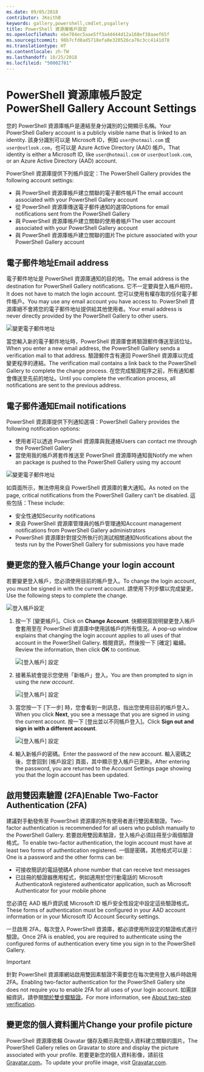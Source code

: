 ```yaml
---
ms.date: 09/05/2018
contributor: JKeithB
keywords: gallery,powershell,cmdlet,psgallery
title: PowerShell 資源庫帳戶設定
ms.openlocfilehash: ebe784ec5aae5ff3a4d444d12a168ef38aaef65f
ms.sourcegitcommit: 98b7cfd8ad5718efa8e320526ca76c3cc4141d78
ms.translationtype: HT
ms.contentlocale: zh-TW
ms.lasthandoff: 10/25/2018
ms.locfileid: "50002781"
---
```

# <a name="powershell-gallery-account-settings"></a><span data-ttu-id="896f1-103">PowerShell 資源庫帳戶設定</span><span class="sxs-lookup"><span data-stu-id="896f1-103">PowerShell Gallery Account Settings</span></span>

<span data-ttu-id="896f1-104">您的 PowerShell 資源庫帳戶是連結至身分識別的公開顯示名稱。</span><span class="sxs-lookup"><span data-stu-id="896f1-104">Your PowerShell Gallery account is a publicly visible name that is linked to an identity.</span></span> <span data-ttu-id="896f1-105">該身分識別可以是 Microsoft ID，例如 `user@hotmail.com` 或 `user@outlook.com`，也可以是 Azure Active Directory (AAD) 帳戶。</span><span class="sxs-lookup"><span data-stu-id="896f1-105">That identity is either a Microsoft ID, like `user@hotmail.com` or `user@outlook.com`, or an Azure Active Directory (AAD) account.</span></span>

<span data-ttu-id="896f1-106">PowerShell 資源庫提供下列帳戶設定：</span><span class="sxs-lookup"><span data-stu-id="896f1-106">The PowerShell Gallery provides the following account settings:</span></span>

- <span data-ttu-id="896f1-107">與 PowerShell 資源庫帳戶建立關聯的電子郵件帳戶</span><span class="sxs-lookup"><span data-stu-id="896f1-107">The email account associated with your PowerShell Gallery account</span></span>
- <span data-ttu-id="896f1-108">從 PowerShell 資源庫傳送電子郵件通知的選項</span><span class="sxs-lookup"><span data-stu-id="896f1-108">Options for email notifications sent from the PowerShell Gallery</span></span>
- <span data-ttu-id="896f1-109">與 PowerShell 資源庫帳戶建立關聯的使用者帳戶</span><span class="sxs-lookup"><span data-stu-id="896f1-109">The user account associated with your PowerShell Gallery account</span></span>
- <span data-ttu-id="896f1-110">與 PowerShell 資源庫帳戶建立關聯的圖片</span><span class="sxs-lookup"><span data-stu-id="896f1-110">The picture associated with your PowerShell Gallery account</span></span>

## <a name="email-address"></a><span data-ttu-id="896f1-111">電子郵件地址</span><span class="sxs-lookup"><span data-stu-id="896f1-111">Email address</span></span>

<span data-ttu-id="896f1-112">電子郵件地址是 PowerShell 資源庫通知的目的地。</span><span class="sxs-lookup"><span data-stu-id="896f1-112">The email address is the destination for PowerShell Gallery notifications.</span></span> <span data-ttu-id="896f1-113">它不一定要與登入帳戶相符。</span><span class="sxs-lookup"><span data-stu-id="896f1-113">It does not have to match the login account.</span></span> <span data-ttu-id="896f1-114">您可以使用有權存取的任何電子郵件帳戶。</span><span class="sxs-lookup"><span data-stu-id="896f1-114">You may use any email account you have access to.</span></span> <span data-ttu-id="896f1-115">PowerShell 資源庫絕不會將您的電子郵件地址提供給其他使用者。</span><span class="sxs-lookup"><span data-stu-id="896f1-115">Your email address is never directly provided by the PowerShell Gallery to other users.</span></span>

![變更電子郵件地址](../../Images/PSGallery_AcccountEmailAddress.png)

<span data-ttu-id="896f1-117">當您輸入新的電子郵件地址時，PowerShell 資源庫會將驗證郵件傳送至該位址。</span><span class="sxs-lookup"><span data-stu-id="896f1-117">When you enter a new email address, the PowerShell Gallery sends a verification mail to that address.</span></span> <span data-ttu-id="896f1-118">驗證郵件含有連回 PowerShell 資源庫以完成變更程序的連結。</span><span class="sxs-lookup"><span data-stu-id="896f1-118">The verification mail contains a link back to the PowerShell Gallery to complete the change process.</span></span> <span data-ttu-id="896f1-119">在您完成驗證程序之前，所有通知都會傳送至先前的地址。</span><span class="sxs-lookup"><span data-stu-id="896f1-119">Until you complete the verification process, all notifications are sent to the previous address.</span></span>

## <a name="email-notifications"></a><span data-ttu-id="896f1-120">電子郵件通知</span><span class="sxs-lookup"><span data-stu-id="896f1-120">Email notifications</span></span>

<span data-ttu-id="896f1-121">PowerShell 資源庫提供下列通知選項：</span><span class="sxs-lookup"><span data-stu-id="896f1-121">PowerShell Gallery provides the following notification options:</span></span>

- <span data-ttu-id="896f1-122">使用者可以透過 PowerShell 資源庫與我連絡</span><span class="sxs-lookup"><span data-stu-id="896f1-122">Users can contact me through the PowerShell Gallery</span></span>
- <span data-ttu-id="896f1-123">當使用我的帳戶將套件推送至 PowerShell 資源庫時通知我</span><span class="sxs-lookup"><span data-stu-id="896f1-123">Notify me when an package is pushed to the PowerShell Gallery using my account</span></span>

![變更電子郵件地址](../../Images/PSGallery_AccountEmailOptions.png)

<span data-ttu-id="896f1-125">如頁面所示，無法停用來自 PowerShell 資源庫的重大通知。</span><span class="sxs-lookup"><span data-stu-id="896f1-125">As noted on the page, critical notifications from the PowerShell Gallery can't be disabled.</span></span>
<span data-ttu-id="896f1-126">這些包括：</span><span class="sxs-lookup"><span data-stu-id="896f1-126">These include:</span></span>

- <span data-ttu-id="896f1-127">安全性通知</span><span class="sxs-lookup"><span data-stu-id="896f1-127">Security notifications</span></span>
- <span data-ttu-id="896f1-128">來自 PowerShell 資源庫管理員的帳戶管理通知</span><span class="sxs-lookup"><span data-stu-id="896f1-128">Account management notifications from PowerShell Gallery administrators</span></span>
- <span data-ttu-id="896f1-129">PowerShell 資源庫針對提交所執行的測試相關通知</span><span class="sxs-lookup"><span data-stu-id="896f1-129">Notifications about the tests run by the PowerShell Gallery for submissions you have made</span></span>

## <a name="change-your-login-account"></a><span data-ttu-id="896f1-130">變更您的登入帳戶</span><span class="sxs-lookup"><span data-stu-id="896f1-130">Change your login account</span></span>

<span data-ttu-id="896f1-131">若要變更登入帳戶，您必須使用目前的帳戶登入。</span><span class="sxs-lookup"><span data-stu-id="896f1-131">To change the login account, you must be signed in with the current account.</span></span> <span data-ttu-id="896f1-132">請使用下列步驟以完成變更。</span><span class="sxs-lookup"><span data-stu-id="896f1-132">Use the following steps to complete the change.</span></span>

![登入帳戶設定](../../Images/PSGallery_LoginAccountSettings.png)

1. <span data-ttu-id="896f1-134">按一下 [變更帳戶]。</span><span class="sxs-lookup"><span data-stu-id="896f1-134">Click on **Change Account**.</span></span> <span data-ttu-id="896f1-135">快顯視窗說明變更登入帳戶會套用至在 PowerShell 資源庫中使用該帳戶的所有情況。</span><span class="sxs-lookup"><span data-stu-id="896f1-135">A pop-up window explains that changing the login account applies to all uses of that account in the PowerShell Gallery.</span></span> <span data-ttu-id="896f1-136">檢閱資訊，然後按一下 [確定] 繼續。</span><span class="sxs-lookup"><span data-stu-id="896f1-136">Review the information, then click **OK** to continue.</span></span>

   ![[登入帳戶] 設定](../../Images/PSGallery_LoginAccountChange-1.png)

2. <span data-ttu-id="896f1-138">接著系統會提示您使用「新帳戶」登入。</span><span class="sxs-lookup"><span data-stu-id="896f1-138">You are then prompted to sign in using the _new account_.</span></span>

   ![[登入帳戶] 設定](../../Images/PSGallery_LoginAccountChange-2.png)

3. <span data-ttu-id="896f1-140">當您按一下 [下一步] 時，您會看到一則訊息，指出您使用目前的帳戶登入。</span><span class="sxs-lookup"><span data-stu-id="896f1-140">When you click **Next**, you see a message that you are signed in using the current account.</span></span>
   <span data-ttu-id="896f1-141">按一下 [登出並以不同帳戶登入]。</span><span class="sxs-lookup"><span data-stu-id="896f1-141">Click **Sign out and sign in with a different account**.</span></span>

   ![[登入帳戶] 設定](../../Images/PSGallery_LoginAccountChange-3.png)

4. <span data-ttu-id="896f1-143">輸入新帳戶的密碼。</span><span class="sxs-lookup"><span data-stu-id="896f1-143">Enter the password of the new account.</span></span> <span data-ttu-id="896f1-144">輸入密碼之後，您會回到 [帳戶設定] 頁面，其中顯示登入帳戶已更新。</span><span class="sxs-lookup"><span data-stu-id="896f1-144">After entering the password, you are returned to the Account Settings page showing you that the login account has been updated.</span></span>


## <a name="enable-two-factor-authentication-2fa"></a><span data-ttu-id="896f1-145">啟用雙因素驗證 (2FA)</span><span class="sxs-lookup"><span data-stu-id="896f1-145">Enable Two-Factor Authentication (2FA)</span></span>

<span data-ttu-id="896f1-146">建議對手動發佈至 PowerShell 資源庫的所有使用者進行雙因素驗證。</span><span class="sxs-lookup"><span data-stu-id="896f1-146">Two-factor authentication is recommended for all users who publish manually to the PowerShell Gallery.</span></span> <span data-ttu-id="896f1-147">若要啟用雙因素驗證，登入帳戶必須註冊至少兩個驗證格式。</span><span class="sxs-lookup"><span data-stu-id="896f1-147">To enable two-factor authentication, the login account must have at least two forms of authentication registered.</span></span> <span data-ttu-id="896f1-148">一個是密碼，其他格式可以是：</span><span class="sxs-lookup"><span data-stu-id="896f1-148">One is a password and the other forms can be:</span></span>

- <span data-ttu-id="896f1-149">可接收簡訊的電話號碼</span><span class="sxs-lookup"><span data-stu-id="896f1-149">A phone number that can receive text messages</span></span>
- <span data-ttu-id="896f1-150">已註冊的驗證器應用程式，例如適用於您行動電話的 Microsoft Authenticator</span><span class="sxs-lookup"><span data-stu-id="896f1-150">A registered authenticator application, such as Microsoft Authenticator for your mobile phone</span></span>

<span data-ttu-id="896f1-151">您必須在 AAD 帳戶資訊或 Microsoft ID 帳戶安全性設定中設定這些驗證格式。</span><span class="sxs-lookup"><span data-stu-id="896f1-151">These forms of authentication must be configured in your AAD account information or in your Microsoft ID Account Security settings.</span></span>

<span data-ttu-id="896f1-152">一旦啟用 2FA，每次登入 PowerShell 資源庫，都必須使用所設定的驗證格式進行驗證。</span><span class="sxs-lookup"><span data-stu-id="896f1-152">Once 2FA is enabled, you are required to authenticate using the configured forms of authentication every time you sign in to the PowerShell Gallery.</span></span>

> [!IMPORTANT]
> <span data-ttu-id="896f1-153">針對 PowerShell 資源庫網站啟用雙因素驗證不需要您在每次使用登入帳戶時啟用 2FA。</span><span class="sxs-lookup"><span data-stu-id="896f1-153">Enabling two-factor authentication for the PowerShell Gallery site does not require you to enable 2FA for all uses of your login account.</span></span> <span data-ttu-id="896f1-154">如需詳細資訊，請參閱[關於雙步驟驗證](https://support.microsoft.com/help/12408/microsoft-account-about-two-step-verification)。</span><span class="sxs-lookup"><span data-stu-id="896f1-154">For more information, see [About two-step verification](https://support.microsoft.com/help/12408/microsoft-account-about-two-step-verification).</span></span>

## <a name="change-your-profile-picture"></a><span data-ttu-id="896f1-155">變更您的個人資料圖片</span><span class="sxs-lookup"><span data-stu-id="896f1-155">Change your profile picture</span></span>

<span data-ttu-id="896f1-156">PowerShell 資源庫依賴 Gravatar 儲存及顯示與您個人資料建立關聯的圖片。</span><span class="sxs-lookup"><span data-stu-id="896f1-156">The PowerShell Gallery relies on Gravatar to store and display the picture associated with your profile.</span></span> <span data-ttu-id="896f1-157">若要更新您的個人資料影像，請前往 [Gravatar.com](http://www.gravatar.com/)。</span><span class="sxs-lookup"><span data-stu-id="896f1-157">To update your profile image, visit [Gravatar.com](http://www.gravatar.com/).</span></span>
